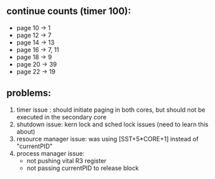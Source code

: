 ## continue counts (timer 100):
- page 10 -> 1
- page 12 -> 7
- page 14 -> 13
- page 16 -> 7, 11
- page 18 -> 9
- page 20 -> 39
- page 22 -> 19

## problems:
1. timer issue : should initiate paging in both cores, but should not be executed in the secondary core
2. shutdown issue: kern lock and sched lock issues (need to learn this about)
3. resource manager issue: was using [SST+5*CORE+1] instead of "currentPID"
4. process manager issue: 
   - not pushing vital R3 register
   - not passing currentPID to release block

